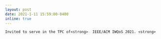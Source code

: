 ```yaml
---
layout: post
date: 2021-1-11 15:59:00-0400
inline: true
---
```


    Invited to serve in the TPC of<strong>  IEEE/ACM IWQoS 2021. <strong>


